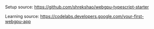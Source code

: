 Setup source: https://github.com/shrekshao/webgpu-typescript-starter

Learning source: https://codelabs.developers.google.com/your-first-webgpu-app
